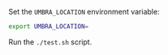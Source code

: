 Set the `UMBRA_LOCATION` environment variable:

```bash
export UMBRA_LOCATION=
```

Run the `./test.sh` script.
